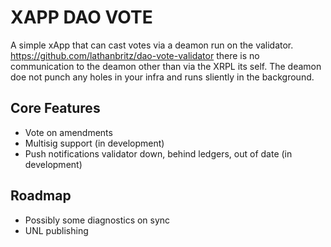 # XAPP DAO VOTE
A simple xApp that can cast votes via a deamon run on the validator. https://github.com/lathanbritz/dao-vote-validator there is no communication to the deamon other than via the XRPL its self. The deamon doe not punch any holes in your infra and runs sliently in the background.

## Core Features
- Vote on amendments
- Multisig support (in development)
- Push notifications validator down, behind ledgers, out of date (in development)

## Roadmap
- Possibly some diagnostics on sync
- UNL publishing
